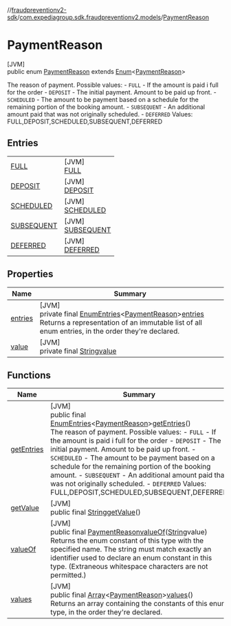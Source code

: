 //[fraudpreventionv2-sdk](../../../index.md)/[com.expediagroup.sdk.fraudpreventionv2.models](../index.md)/[PaymentReason](index.md)

# PaymentReason

[JVM]\
public enum [PaymentReason](index.md) extends [Enum](https://docs.oracle.com/javase/8/docs/api/java/lang/Enum.html)&lt;[PaymentReason](index.md)&gt;

The reason of payment. Possible values: - `FULL` - If the amount is paid i full for the order - `DEPOSIT` - The initial payment. Amount to be paid up front. - `SCHEDULED` - The amount to be payment based on a schedule for the remaining portion of the booking amount. - `SUBSEQUENT` - An additional amount paid that was not originally scheduled. - `DEFERRED` Values: FULL,DEPOSIT,SCHEDULED,SUBSEQUENT,DEFERRED

## Entries

| | |
|---|---|
| [FULL](-f-u-l-l/index.md) | [JVM]<br>[FULL](-f-u-l-l/index.md) |
| [DEPOSIT](-d-e-p-o-s-i-t/index.md) | [JVM]<br>[DEPOSIT](-d-e-p-o-s-i-t/index.md) |
| [SCHEDULED](-s-c-h-e-d-u-l-e-d/index.md) | [JVM]<br>[SCHEDULED](-s-c-h-e-d-u-l-e-d/index.md) |
| [SUBSEQUENT](-s-u-b-s-e-q-u-e-n-t/index.md) | [JVM]<br>[SUBSEQUENT](-s-u-b-s-e-q-u-e-n-t/index.md) |
| [DEFERRED](-d-e-f-e-r-r-e-d/index.md) | [JVM]<br>[DEFERRED](-d-e-f-e-r-r-e-d/index.md) |

## Properties

| Name | Summary |
|---|---|
| [entries](index.md#-1326580273%2FProperties%2F-173342751) | [JVM]<br>private final [EnumEntries](https://kotlinlang.org/api/latest/jvm/stdlib/kotlin.enums/-enum-entries/index.html)&lt;[PaymentReason](index.md)&gt;[entries](index.md#-1326580273%2FProperties%2F-173342751)<br>Returns a representation of an immutable list of all enum entries, in the order they're declared. |
| [value](index.md#1764638862%2FProperties%2F-173342751) | [JVM]<br>private final [String](https://docs.oracle.com/javase/8/docs/api/java/lang/String.html)[value](index.md#1764638862%2FProperties%2F-173342751) |

## Functions

| Name | Summary |
|---|---|
| [getEntries](get-entries.md) | [JVM]<br>public final [EnumEntries](https://kotlinlang.org/api/latest/jvm/stdlib/kotlin.enums/-enum-entries/index.html)&lt;[PaymentReason](index.md)&gt;[getEntries](get-entries.md)()<br>The reason of payment. Possible values: - `FULL` - If the amount is paid i full for the order - `DEPOSIT` - The initial payment. Amount to be paid up front. - `SCHEDULED` - The amount to be payment based on a schedule for the remaining portion of the booking amount. - `SUBSEQUENT` - An additional amount paid that was not originally scheduled. - `DEFERRED` Values: FULL,DEPOSIT,SCHEDULED,SUBSEQUENT,DEFERRED |
| [getValue](get-value.md) | [JVM]<br>public final [String](https://docs.oracle.com/javase/8/docs/api/java/lang/String.html)[getValue](get-value.md)() |
| [valueOf](value-of.md) | [JVM]<br>public final [PaymentReason](index.md)[valueOf](value-of.md)([String](https://docs.oracle.com/javase/8/docs/api/java/lang/String.html)value)<br>Returns the enum constant of this type with the specified name. The string must match exactly an identifier used to declare an enum constant in this type. (Extraneous whitespace characters are not permitted.) |
| [values](values.md) | [JVM]<br>public final [Array](https://kotlinlang.org/api/latest/jvm/stdlib/kotlin/-array/index.html)&lt;[PaymentReason](index.md)&gt;[values](values.md)()<br>Returns an array containing the constants of this enum type, in the order they're declared. |
